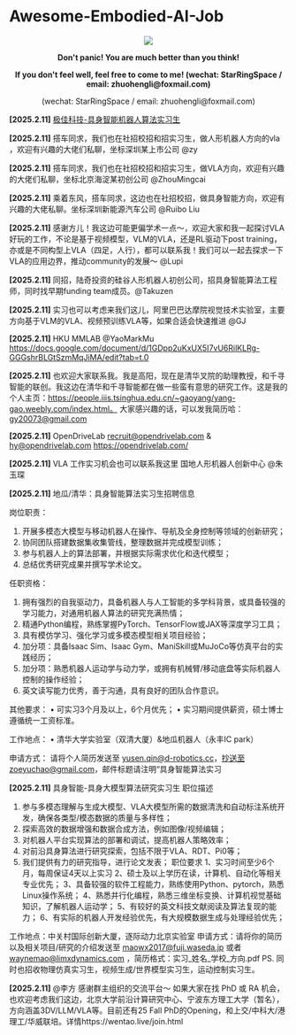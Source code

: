 # Awesome-Embodied-AI-Job


<div align=center><img src="https://github.com/user-attachments/assets/036b7523-7141-4f4e-9269-40aea6657948"/></div>
<p align="center"><strong>Don't panic! You are much better than you think!</strong></p>
<p align="center"><strong>If you don't feel well, feel free to come to me! (wechat: StarRingSpace / email: zhuohengli@foxmail.com)</strong></p>
<p align="center">(wechat: StarRingSpace / email: zhuohengli@foxmail.com)</p>

**[2025.2.11]** 
[极佳科技-具身智能机器人算法实习生](https://github.com/StarCycle/Awesome-Embodied-AI-Job/blob/main/%E6%9E%81%E4%BD%B3%E7%A7%91%E6%8A%80-%E5%85%B7%E8%BA%AB%E6%99%BA%E8%83%BD%E6%9C%BA%E5%99%A8%E4%BA%BA%E7%AE%97%E6%B3%95%E5%AE%9E%E4%B9%A0%E7%94%9F-20240211)

**[2025.2.11]** 
搭车同求，我们也在社招校招和招实习生，做人形机器人方向的vla ，欢迎有兴趣的大佬们私聊，坐标深圳某上市公司 @zy

**[2025.2.11]** 
搭车同求，我们也在社招校招和招实习生，做VLA方向，欢迎有兴趣的大佬们私聊，坐标北京海淀某初创公司 @ZhouMingcai

**[2025.2.11]**
乘着东风，搭车同求，这边也在社招校招，做具身智能方向，欢迎有兴趣的大佬私聊。坐标深圳新能源汽车公司 @Ruibo Liu

**[2025.2.11]**
感谢方儿！我这边可能更偏学术一点～，欢迎大家和我一起探讨VLA好玩的工作，不论是基于视频模型，VLM的VLA，还是RL驱动下post training，亦或是不同构型上VLA（四足，人行），都可以联系我！我们可以一起去探求一下VLA的应用边界，推动community的发展～ @Lupi

**[2025.2.11]** 
同招，陆奇投资的硅谷人形机器人初创公司，招具身智能算法工程师，同时找早期funding team成员。@Takuzen

**[2025.2.11]**
实习也可以考虑来我们这儿，阿里巴巴达摩院视觉技术实验室，主要方向基于VLM的VLA、视频预训练VLA等，如果合适会快速推进 @GJ

**[2025.2.11]**
HKU MMLAB @YaoMarkMu
https://docs.google.com/document/d/1GDpp2uKxUX5I7vU6RilKLRg-GGGshrBLGtSzmMqJiMA/edit?tab=t.0

**[2025.2.11]**
也欢迎大家联系我。我是高阳，现在是清华叉院的助理教授，和千寻智能的联创。我这边在清华和千寻智能都在做一些蛮有意思的研究工作。这是我的个人主页：https://people.iiis.tsinghua.edu.cn/~gaoyang/yang-gao.weebly.com/index.html。 大家感兴趣的话，可以发我简历哈：gy20073@gmail.com

**[2025.2.11]**
OpenDriveLab recruit@opendrivelab.com & hy@opendrivelab.com
https://opendrivelab.com/

**[2025.2.11]**
VLA 工作实习机会也可以联系我这里 国地人形机器人创新中心 @朱玉琛

**[2025.2.11]**
地瓜/清华：具身智能算法实习生招聘信息

岗位职责：
 1. 开展多模态大模型与移动机器人在操作、导航及全身控制等领域的创新研究；
 2. 协同团队搭建数据集收集管线，整理数据并完成模型训练；
 3. 参与机器人上的算法部署，并根据实际需求优化和迭代模型；
 4. 总结优秀研究成果并撰写学术论文。

任职资格：
 1. 拥有强烈的自我驱动力，具备机器人与人工智能的多学科背景，或具备较强的学习能力，对通用机器人算法的研究充满热情；
 2. 精通Python编程，熟练掌握PyTorch、TensorFlow或JAX等深度学习工具；
 3. 具有模仿学习、强化学习或多模态模型相关项目经验；
 4. 加分项：具备Isaac Sim、Isaac Gym、ManiSkill或MuJoCo等仿真平台的实践经历；
 5. 加分项：熟悉机器人运动学与动力学，或拥有机械臂/移动底盘等实际机器人控制的操作经验；
 6. 英文读写能力优秀，善于沟通，具有良好的团队合作意识。

其他要求：
 • 可实习3个月及以上，6个月优先；
 • 实习期间提供薪资，硕士博士遵循统一工资标准。

工作地点：
 • 清华大学实验室（双清大厦）&地瓜机器人（永丰IC park）

申请方式：
请将个人简历发送至 yusen.qin@d-robotics.cc，抄送至zoeyuchao@gmail.com，邮件标题请注明“具身智能算法实习

**[2025.2.11]**
具身智能-具身大模型算法研究实习生
职位描述
1. 参与多模态理解与生成大模型、VLA大模型所需的数据清洗和自动标注系统开发，确保各类型/模态数据的质量与多样性；
2. 探索高效的数据增强和数据合成方法，例如图像/视频编辑；
3. 对机器人平台实现算法的部署和调试，提高机器人策略效率；
4. 对前沿具身算法进行研究探索，包括不限于VLA、RDT、Pi0等；
5. 我们提供有力的研究指导，进行论文发表；
职位要求
1、实习时间至少6个月，每周保证4天以上实习
2、硕士及以上学历在读，计算机、自动化等相关专业优先；
3、具备较强的软件工程能力，熟练使用Python、pytorch，熟悉Linux操作系统；
4、熟悉并行化编程，熟悉三维坐标变换、计算机视觉基础知识，了解机器人运动学；
5、有较好的英文科技文献阅读及算法复现的能力；
6、有实际的机器人开发经验优先，有大规模数据生成与处理经验优先；

工作地点：中关村国际创新大厦，逐际动力北京实验室
申请方式：请将你的简历以及相关项目/研究的介绍发送至 maowx2017@fuji.waseda.jp 或者 waynemao@limxdynamics.com ，简历格式：实习_姓名_学校_方向.pdf
PS. 同时也招收物理仿真实习生，视频生成/世界模型实习生，运动控制实习生。

**[2025.2.11]**
@李方 感谢群主组织的交流平台～ 如果大家在找 PhD 或 RA 机会，也欢迎考虑我们这边，北京大学前沿计算研究中心、宁波东方理工大学（暂名），方向涵盖3DV/LLM/VLA等。目前还有25 Fall PhD的Opening，和上交/中科大/港理工/华威联培。详情https://wentao.live/join.html
